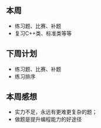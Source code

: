 ## 本周

- 练习题、比赛、补题
- 复习C++类、标准类等等

## 下周计划

- 练习题、比赛、补题
- 练习排序

## 本周感想

- 实力不足，永远有更难更复杂的题；
- 做题是提升编程能力的好途径
